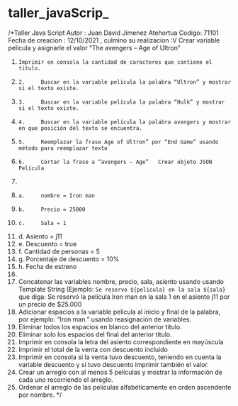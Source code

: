 # taller_javaScrip_
/*Taller Java Script  Autor : Juan David Jimenez Atehortua  Codigo: 71101 Fecha de creacion : 12/10/2021 , culmino su realizacion :V   Crear variable película y asignarle el valor “The avengers – Age of Ultron”   
1.     Imprimir en consola la cantidad de caracteres que contiene el titulo. 
2.     2.     Buscar en la variable película la palabra “Ultron” y mostrar si el texto existe. 
3.     3.     Buscar en la variable película la palabra “Hulk” y mostrar si el texto existe. 
4.     4.     Buscar en la variable película la palabra avengers y mostrar en que posición del texto se encuentra. 
5.     5.     Reemplazar la frase Age of Ultron” por “End Game” usando método para reemplazar texto 
6.     6.     Cortar la frase a “avengers – Age”   Crear objeto JSON Película 
7.     
8.     a.     nombre = Iron man 
9.     b.     Precio = 25000 
10.     c.     Sala = 1
11.    d.     Asiento = j11 
12.    e.    Descuento = true 
13.    f.      Cantidad de personas = 5 
14.    g.     Porcentaje de descuento = 10% 
15.    h.     Fecha de estreno   
16.    
17.  Concatenar las variables nombre, precio, sala, asiento usando usando Template String (Ejemplo: `Se reservo ${pelicula} en la sala ${sala}`  que diga: Se reservó la             película    Iron man en la sala 1 en el asiento j11 por un precio de $25.000 
18.   Adicionar espacios a la variable película al inicio y final de la palabra, por ejemplo: “Iron man.”  usando reasignación de variables. 
19.   Eliminar todos los espacios en blanco del anterior titulo. 
20.  Eliminar solo los espacios del final del anterior titulo. 
21.  Imprimir en consola la letra del asiento correspondiente en mayúscula 
22.  Imprimir el total de la venta con descuento incluido 
23.  Imprimir en consola si la venta  tuvo descuento, teniendo en cuenta la variable descuento y si tuvo descuento imprimir también el valor. 
24.  Crear un arreglo con al menos 5 películas y mostrar la información de cada uno recorriendo el arreglo. 
25.  Ordenar el arreglo de las películas alfabéticamente en orden ascendente por nombre.  */
